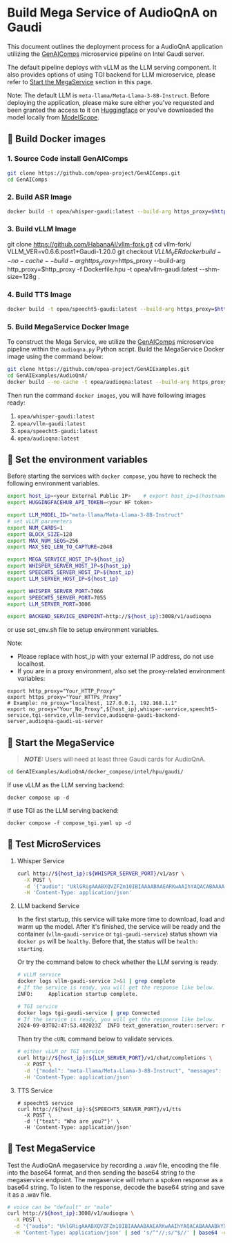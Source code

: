 # Build Mega Service of AudioQnA on Gaudi

This document outlines the deployment process for a AudioQnA application utilizing the [GenAIComps](https://github.com/opea-project/GenAIComps.git) microservice pipeline on Intel Gaudi server.

The default pipeline deploys with vLLM as the LLM serving component. It also provides options of using TGI backend for LLM microservice, please refer to [Start the MegaService](#-start-the-megaservice) section in this page.

Note: The default LLM is `meta-llama/Meta-Llama-3-8B-Instruct`. Before deploying the application, please make sure either you've requested and been granted the access to it on [Huggingface](https://huggingface.co/meta-llama/Meta-Llama-3-8B-Instruct) or you've downloaded the model locally from [ModelScope](https://www.modelscope.cn/models).

## 🚀 Build Docker images

### 1. Source Code install GenAIComps

```bash
git clone https://github.com/opea-project/GenAIComps.git
cd GenAIComps
```

### 2. Build ASR Image

```bash
docker build -t opea/whisper-gaudi:latest --build-arg https_proxy=$https_proxy --build-arg http_proxy=$http_proxy -f comps/third_parties/whisper/src/Dockerfile.intel_hpu .
```

### 3. Build vLLM Image

git clone https://github.com/HabanaAI/vllm-fork.git
cd vllm-fork/
VLLM_VER=v0.6.6.post1+Gaudi-1.20.0
git checkout ${VLLM_VER}
docker build --no-cache --build-arg https_proxy=$https_proxy --build-arg http_proxy=$http_proxy -f Dockerfile.hpu -t opea/vllm-gaudi:latest --shm-size=128g .

### 4. Build TTS Image

```bash
docker build -t opea/speecht5-gaudi:latest --build-arg https_proxy=$https_proxy --build-arg http_proxy=$http_proxy -f comps/third_parties/speecht5/src/Dockerfile.intel_hpu .
```

### 5. Build MegaService Docker Image

To construct the Mega Service, we utilize the [GenAIComps](https://github.com/opea-project/GenAIComps.git) microservice pipeline within the `audioqna.py` Python script. Build the MegaService Docker image using the command below:

```bash
git clone https://github.com/opea-project/GenAIExamples.git
cd GenAIExamples/AudioQnA/
docker build --no-cache -t opea/audioqna:latest --build-arg https_proxy=$https_proxy --build-arg http_proxy=$http_proxy -f Dockerfile .
```

Then run the command `docker images`, you will have following images ready:

1. `opea/whisper-gaudi:latest`
2. `opea/vllm-gaudi:latest`
3. `opea/speecht5-gaudi:latest`
4. `opea/audioqna:latest`

## 🚀 Set the environment variables

Before starting the services with `docker compose`, you have to recheck the following environment variables.

```bash
export host_ip=<your External Public IP>    # export host_ip=$(hostname -I | awk '{print $1}')
export HUGGINGFACEHUB_API_TOKEN=<your HF token>

export LLM_MODEL_ID="meta-llama/Meta-Llama-3-8B-Instruct"
# set vLLM parameters
export NUM_CARDS=1
export BLOCK_SIZE=128
export MAX_NUM_SEQS=256
export MAX_SEQ_LEN_TO_CAPTURE=2048

export MEGA_SERVICE_HOST_IP=${host_ip}
export WHISPER_SERVER_HOST_IP=${host_ip}
export SPEECHT5_SERVER_HOST_IP=${host_ip}
export LLM_SERVER_HOST_IP=${host_ip}

export WHISPER_SERVER_PORT=7066
export SPEECHT5_SERVER_PORT=7055
export LLM_SERVER_PORT=3006

export BACKEND_SERVICE_ENDPOINT=http://${host_ip}:3008/v1/audioqna
```

or use set_env.sh file to setup environment variables.

Note:

- Please replace with host_ip with your external IP address, do not use localhost.
- If you are in a proxy environment, also set the proxy-related environment variables:

```
export http_proxy="Your_HTTP_Proxy"
export https_proxy="Your_HTTPs_Proxy"
# Example: no_proxy="localhost, 127.0.0.1, 192.168.1.1"
export no_proxy="Your_No_Proxy",${host_ip},whisper-service,speecht5-service,tgi-service,vllm-service,audioqna-gaudi-backend-server,audioqna-gaudi-ui-server
```

## 🚀 Start the MegaService

> **_NOTE:_** Users will need at least three Gaudi cards for AudioQnA.

```bash
cd GenAIExamples/AudioQnA/docker_compose/intel/hpu/gaudi/
```

If use vLLM as the LLM serving backend:

```
docker compose up -d
```

If use TGI as the LLM serving backend:

```
docker compose -f compose_tgi.yaml up -d
```

## 🚀 Test MicroServices

1. Whisper Service

   ```bash
   curl http://${host_ip}:${WHISPER_SERVER_PORT}/v1/asr \
     -X POST \
     -d '{"audio": "UklGRigAAABXQVZFZm10IBIAAAABAAEARKwAAIhYAQACABAAAABkYXRhAgAAAAEA"}' \
     -H 'Content-Type: application/json'
   ```

2. LLM backend Service

   In the first startup, this service will take more time to download, load and warm up the model. After it's finished, the service will be ready and the container (`vllm-gaudi-service` or `tgi-gaudi-service`) status shown via `docker ps` will be `healthy`. Before that, the status will be `health: starting`.

   Or try the command below to check whether the LLM serving is ready.

   ```bash
   # vLLM service
   docker logs vllm-gaudi-service 2>&1 | grep complete
   # If the service is ready, you will get the response like below.
   INFO:     Application startup complete.
   ```

   ```bash
   # TGI service
   docker logs tgi-gaudi-service | grep Connected
   # If the service is ready, you will get the response like below.
   2024-09-03T02:47:53.402023Z  INFO text_generation_router::server: router/src/server.rs:2311: Connected
   ```

   Then try the `cURL` command below to validate services.

   ```bash
   # either vLLM or TGI service
   curl http://${host_ip}:${LLM_SERVER_PORT}/v1/chat/completions \
     -X POST \
     -d '{"model": "meta-llama/Meta-Llama-3-8B-Instruct", "messages": [{"role": "user", "content": "What is Deep Learning?"}], "max_tokens":17}' \
     -H 'Content-Type: application/json'
   ```

3. TTS Service

   ```
   # speecht5 service
   curl http://${host_ip}:${SPEECHT5_SERVER_PORT}/v1/tts
     -X POST \
     -d '{"text": "Who are you?"}' \
     -H 'Content-Type: application/json'
   ```

## 🚀 Test MegaService

Test the AudioQnA megaservice by recording a .wav file, encoding the file into the base64 format, and then sending the
base64 string to the megaservice endpoint. The megaservice will return a spoken response as a base64 string. To listen
to the response, decode the base64 string and save it as a .wav file.

```bash
# voice can be "default" or "male"
curl http://${host_ip}:3008/v1/audioqna \
  -X POST \
  -d '{"audio": "UklGRigAAABXQVZFZm10IBIAAAABAAEARKwAAIhYAQACABAAAABkYXRhAgAAAAEA", "max_tokens":64, "voice":"default"}' \
  -H 'Content-Type: application/json' | sed 's/^"//;s/"$//' | base64 -d > output.wav
```
